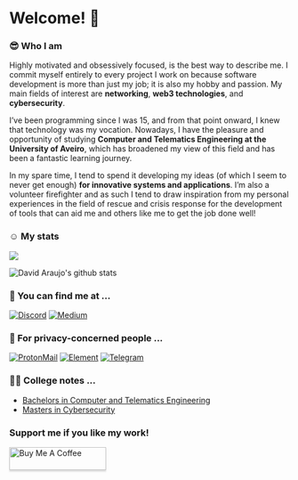 # Welcome! :wave:

### :sunglasses: Who I am
Highly motivated and obsessively focused, is the best way to describe me. I commit myself entirely to every project I work on because software development is more than just my job; it is also my hobby and passion. My main fields of interest are **networking**, **web3 technologies**, and **cybersecurity**.

I’ve been programming since I was 15, and from that point onward, I knew that technology was my vocation. Nowadays, I have the pleasure and opportunity of studying **Computer and Telematics Engineering at the University of Aveiro**, which has broadened my view of this field and has been a fantastic learning journey.

In my spare time, I tend to spend it developing my ideas (of which I seem to never get enough) **for innovative systems and applications**. I’m also a volunteer firefighter and as such I tend to draw inspiration from my personal experiences in the field of rescue and crisis response for the development of tools that can aid me and others like me to get the job done well!

### :relaxed: My stats
![](https://komarev.com/ghpvc/?username=DavidAraujo98)

![David Araujo's github stats](https://github-readme-stats.vercel.app/api?username=davidjosearaujo&count_private=true&show_icons=true&theme=graywhite)

### 📍 You can find me at  ...
[![Discord](https://img.shields.io/badge/Discord-5865F2?style=for-the-badge&logo=discord&logoColor=white)](https://discordapp.com/users/David_Ara_jo#5133)
[![Medium](https://img.shields.io/badge/Medium-12100E?style=for-the-badge&logo=medium&logoColor=white)](https://david2araujo5.medium.com/)

### 🔐 For privacy-concerned people ...
[![ProtonMail](https://img.shields.io/badge/ProtonMail-8B89CC?style=for-the-badge&logo=protonmail&logoColor=white)](mailto:david2araujo5@proton.me)
[![Element](https://img.shields.io/badge/Element-0DBD8B?style=for-the-badge&logo=element&logoColor=white)](https://matrix.to/#/@davidjoaraujo:matrix.org)
[![Telegram](https://img.shields.io/badge/Telegram-2CA5E0?style=for-the-badge&logo=telegram&logoColor=white)](https://t.me/DavidJoAra)

### :student: College notes ...
- [Bachelors in Computer and Telematics Engineering](https://davidjosearaujo.gitbook.io/apontamentos-miect/)
- [Masters in Cybersecurity](https://davidjosearaujo.gitbook.io/apontamentos-mcs/)

### Support me if you like my work!
<a href="https://www.buymeacoffee.com/davidjosearaujo" target="_blank"><img src="https://www.buymeacoffee.com/assets/img/custom_images/orange_img.png" alt="Buy Me A Coffee" style="height: 41px !important;width: 174px !important;box-shadow: 0px 3px 2px 0px rgba(190, 190, 190, 0.5) !important;-webkit-box-shadow: 0px 3px 2px 0px rgba(190, 190, 190, 0.5) !important;" ></a>
